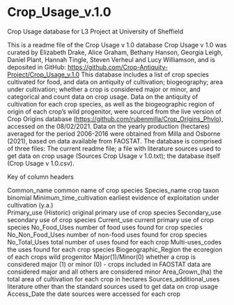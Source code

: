 # Crop_Usage_v.1.0
Crop Usage database for L3 Project at University of Sheffield

This is a readme file of the Crop Usage v 1.0 database
Crop Usage v 1.0 was curated by Elizabeth Drake, Alice Graham, Bethany Hanson, Georgia Leigh, Daniel Plant, Hannah Tingle, Steven Verheul and Lucy Williamson, and is deposited in GitHub: https://github.com/Crop-Antiquity-Project/Crop_Usage_v.1.0
This database includes a list of crop species cultivated for food, and data on antiquity of cultivation; biogeography; area under cultivation; whether a crop is considered major or minor, and categorical and count data on crop usage. 
Data on the antiquity of cultivation for each crop species, as well as the biogeographic region of origin of each crop’s wild progenitor, were sourced from the live version of Crop Origins database (https://github.com/rubenmilla/Crop_Origins_Phylo), accessed on the 08/02/2021. 
Data on the yearly production (hectares) averaged for the period 2006-2016 were obtained from Milla and Osborne (2021), based on data available from FAOSTAT. 
The database is comprised of three files:
The current readme file; 
a file with literature sources used to get data on crop usage (Sources Crop Usage v 1.0.txt);
the database itself (Crop Usage v 1.0.csv).

Key of column headers

Common_name      common name of crop species
Species_name      crop taxon binomial 
Minimum_time_cultivation      earliest evidence of exploitation under cultivation (y.a.)         
Primary_use (Historic)      original primary use of crop species
Secondary_use      secondary use of crop species
Current_use      current primary use of crop species
No_Food_Uses      number of food uses found for crop species
No_Non_Food_Uses      number of non-food uses found for crop species
No_Total_Uses      total number of uses found for each crop
Multi-uses_codes      the uses found for each crop species
Biogeographic_Region      the ecoregion of each crops wild progenitor
Major(1)/Minor(0)      whether a crop is considered major (1) or minor (0) - crops included in FAOSTAT data are considered major and all others are considered minor
Area_Grown_(ha)      the total area of cultivation for each crop in hectares
Sources_additional_uses      literature other than the standard sources used to get data on crop usage
Access_Date      the date sources were accessed for each crop














